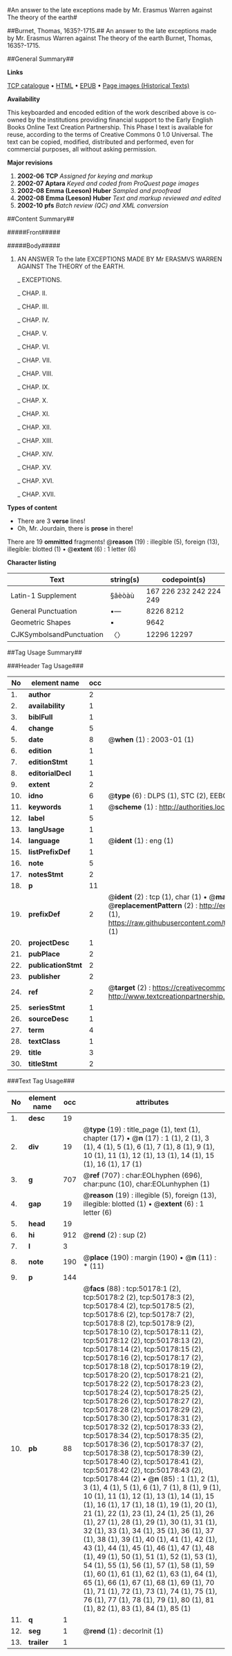 #An answer to the late exceptions made by Mr. Erasmus Warren against The theory of the earth#

##Burnet, Thomas, 1635?-1715.##
An answer to the late exceptions made by Mr. Erasmus Warren against The theory of the earth
Burnet, Thomas, 1635?-1715.

##General Summary##

**Links**

[TCP catalogue](http://www.ota.ox.ac.uk/tcp/)  • 
[HTML](http://tei.it.ox.ac.uk/tcp/Texts-HTML/free/A30/A30481.html)  • 
[EPUB](http://tei.it.ox.ac.uk/tcp/Texts-EPUB/free/A30/A30481.epub) • 
[Page images (Historical Texts)](https://data.historicaltexts.jisc.ac.uk/view?pubId=eebo-11874353e&pageId=eebo-11874353e-50178-1)

**Availability**

This keyboarded and encoded edition of the
	       work described above is co-owned by the institutions
	       providing financial support to the Early English Books
	       Online Text Creation Partnership. This Phase I text is
	       available for reuse, according to the terms of Creative
	       Commons 0 1.0 Universal. The text can be copied,
	       modified, distributed and performed, even for
	       commercial purposes, all without asking permission.

**Major revisions**

1. __2002-06__ __TCP__ *Assigned for keying and markup*
1. __2002-07__ __Aptara__ *Keyed and coded from ProQuest page images*
1. __2002-08__ __Emma (Leeson) Huber__ *Sampled and proofread*
1. __2002-08__ __Emma (Leeson) Huber__ *Text and markup reviewed and edited*
1. __2002-10__ __pfs__ *Batch review (QC) and XML conversion*

##Content Summary##

#####Front#####

#####Body#####

1. AN
ANSWER
To the late
EXCEPTIONS
MADE BY
Mr ERASMVS WARREN
AGAINST
The THEORY of the EARTH.

    _ EXCEPTIONS.

    _ CHAP. II.

    _ CHAP. III.

    _ CHAP. IV.

    _ CHAP. V.

    _ CHAP. VI.

    _ CHAP. VII.

    _ CHAP. VIII.

    _ CHAP. IX.

    _ CHAP. X.

    _ CHAP. XI.

    _ CHAP. XII.

    _ CHAP. XIII.

    _ CHAP. XIV.

    _ CHAP. XV.

    _ CHAP. XVI.

    _ CHAP. XVII.

**Types of content**

  * There are 3 **verse** lines!
  * Oh, Mr. Jourdain, there is **prose** in there!

There are 19 **ommitted** fragments! 
 @__reason__ (19) : illegible (5), foreign (13), illegible: blotted (1)  •  @__extent__ (6) : 1 letter (6)

**Character listing**


|Text|string(s)|codepoint(s)|
|---|---|---|
|Latin-1 Supplement|§âèòàù|167 226 232 242 224 249|
|General Punctuation|•—|8226 8212|
|Geometric Shapes|▪|9642|
|CJKSymbolsandPunctuation|〈〉|12296 12297|

##Tag Usage Summary##

###Header Tag Usage###

|No|element name|occ|attributes|
|---|---|---|---|
|1.|__author__|2||
|2.|__availability__|1||
|3.|__biblFull__|1||
|4.|__change__|5||
|5.|__date__|8| @__when__ (1) : 2003-01 (1)|
|6.|__edition__|1||
|7.|__editionStmt__|1||
|8.|__editorialDecl__|1||
|9.|__extent__|2||
|10.|__idno__|6| @__type__ (6) : DLPS (1), STC (2), EEBO-CITATION (1), OCLC (1), VID (1)|
|11.|__keywords__|1| @__scheme__ (1) : http://authorities.loc.gov/ (1)|
|12.|__label__|5||
|13.|__langUsage__|1||
|14.|__language__|1| @__ident__ (1) : eng (1)|
|15.|__listPrefixDef__|1||
|16.|__note__|5||
|17.|__notesStmt__|2||
|18.|__p__|11||
|19.|__prefixDef__|2| @__ident__ (2) : tcp (1), char (1)  •  @__matchPattern__ (2) : ([0-9\-]+):([0-9IVX]+) (1), (.+) (1)  •  @__replacementPattern__ (2) : http://eebo.chadwyck.com/downloadtiff?vid=$1&page=$2 (1), https://raw.githubusercontent.com/textcreationpartnership/Texts/master/tcpchars.xml#$1 (1)|
|20.|__projectDesc__|1||
|21.|__pubPlace__|2||
|22.|__publicationStmt__|2||
|23.|__publisher__|2||
|24.|__ref__|2| @__target__ (2) : https://creativecommons.org/publicdomain/zero/1.0/ (1), http://www.textcreationpartnership.org/docs/. (1)|
|25.|__seriesStmt__|1||
|26.|__sourceDesc__|1||
|27.|__term__|4||
|28.|__textClass__|1||
|29.|__title__|3||
|30.|__titleStmt__|2||


###Text Tag Usage###

|No|element name|occ|attributes|
|---|---|---|---|
|1.|__desc__|19||
|2.|__div__|19| @__type__ (19) : title_page (1), text (1), chapter (17)  •  @__n__ (17) : 1 (1), 2 (1), 3 (1), 4 (1), 5 (1), 6 (1), 7 (1), 8 (1), 9 (1), 10 (1), 11 (1), 12 (1), 13 (1), 14 (1), 15 (1), 16 (1), 17 (1)|
|3.|__g__|707| @__ref__ (707) : char:EOLhyphen (696), char:punc (10), char:EOLunhyphen (1)|
|4.|__gap__|19| @__reason__ (19) : illegible (5), foreign (13), illegible: blotted (1)  •  @__extent__ (6) : 1 letter (6)|
|5.|__head__|19||
|6.|__hi__|912| @__rend__ (2) : sup (2)|
|7.|__l__|3||
|8.|__note__|190| @__place__ (190) : margin (190)  •  @__n__ (11) : * (11)|
|9.|__p__|144||
|10.|__pb__|88| @__facs__ (88) : tcp:50178:1 (2), tcp:50178:2 (2), tcp:50178:3 (2), tcp:50178:4 (2), tcp:50178:5 (2), tcp:50178:6 (2), tcp:50178:7 (2), tcp:50178:8 (2), tcp:50178:9 (2), tcp:50178:10 (2), tcp:50178:11 (2), tcp:50178:12 (2), tcp:50178:13 (2), tcp:50178:14 (2), tcp:50178:15 (2), tcp:50178:16 (2), tcp:50178:17 (2), tcp:50178:18 (2), tcp:50178:19 (2), tcp:50178:20 (2), tcp:50178:21 (2), tcp:50178:22 (2), tcp:50178:23 (2), tcp:50178:24 (2), tcp:50178:25 (2), tcp:50178:26 (2), tcp:50178:27 (2), tcp:50178:28 (2), tcp:50178:29 (2), tcp:50178:30 (2), tcp:50178:31 (2), tcp:50178:32 (2), tcp:50178:33 (2), tcp:50178:34 (2), tcp:50178:35 (2), tcp:50178:36 (2), tcp:50178:37 (2), tcp:50178:38 (2), tcp:50178:39 (2), tcp:50178:40 (2), tcp:50178:41 (2), tcp:50178:42 (2), tcp:50178:43 (2), tcp:50178:44 (2)  •  @__n__ (85) : 1 (1), 2 (1), 3 (1), 4 (1), 5 (1), 6 (1), 7 (1), 8 (1), 9 (1), 10 (1), 11 (1), 12 (1), 13 (1), 14 (1), 15 (1), 16 (1), 17 (1), 18 (1), 19 (1), 20 (1), 21 (1), 22 (1), 23 (1), 24 (1), 25 (1), 26 (1), 27 (1), 28 (1), 29 (1), 30 (1), 31 (1), 32 (1), 33 (1), 34 (1), 35 (1), 36 (1), 37 (1), 38 (1), 39 (1), 40 (1), 41 (1), 42 (1), 43 (1), 44 (1), 45 (1), 46 (1), 47 (1), 48 (1), 49 (1), 50 (1), 51 (1), 52 (1), 53 (1), 54 (1), 55 (1), 56 (1), 57 (1), 58 (1), 59 (1), 60 (1), 61 (1), 62 (1), 63 (1), 64 (1), 65 (1), 66 (1), 67 (1), 68 (1), 69 (1), 70 (1), 71 (1), 72 (1), 73 (1), 74 (1), 75 (1), 76 (1), 77 (1), 78 (1), 79 (1), 80 (1), 81 (1), 82 (1), 83 (1), 84 (1), 85 (1)|
|11.|__q__|1||
|12.|__seg__|1| @__rend__ (1) : decorInit (1)|
|13.|__trailer__|1||
